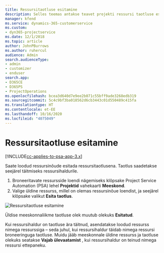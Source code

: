 ```yaml
---
title: Ressursitaotluse esitamine
description: Selles teemas antakse teavet projekti ressursi taotluse esitamise kohta.
manager: kfend
ms.service: dynamics-365-customerservice
ms.custom:
- dyn365-projectservice
ms.date: 12/1/2018
ms.topic: article
author: JohnPBurrows
ms.author: ruhercul
audience: Admin
search.audienceType:
- admin
- customizer
- enduser
search.app:
- D365CE
- D365PS
- ProjectOperations
ms.openlocfilehash: bcea3d640d7e9ee2b071c55bff9ade3268edb319
ms.sourcegitcommit: 5c4c9bf3ba018562d6cb3443c01d550489c415fa
ms.translationtype: HT
ms.contentlocale: et-EE
ms.lasthandoff: 10/16/2020
ms.locfileid: "4075049"
---
```

# <a name="submitting-a-resource-request"></a>Ressursitaotluse esitamine

[!INCLUDE[cc-applies-to-psa-app-3.x](../includes/cc-applies-to-psa-app-3x.md)]

Saate loodud ressursinõude esitada ressursitaotlusena. Taotlus saadetakse seejärel täitmiseks ressursihaldurile.

1. Broneeritavate ressursside loendi nägemiseks klõpsake Project Service Automation (PSA) lehel **Projektid** vahekaarti **Meeskond**. 
2. Valige üldine ressurss, millel on olemas ressursinõue loendist, ja seejärel klõpsake valikut **Esita taotlus**.

![Ressursitaotluse esitamine](media/RM-how-to-18.png)

Üldise meeskonnaliikme taotluse olek muutub olekuks **Esitatud**.

Kui ressursihaldur on taotluse ära täitnud, asendatakse loodud ressurss nimega ressurssiga – seda juhul, kui ressursihaldur täidab nimega ressursi broneeringuga taotluse. Muidu jääb meeskonnale üldine ressurss ja taotluse olekuks seatakse **Vajab ülevaatamist** , kui ressursihaldur on teinud nimega ressursi ettepaneku.
